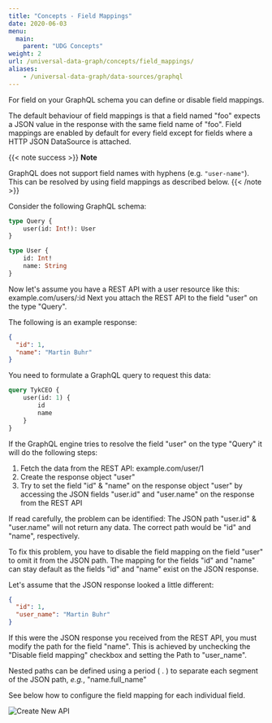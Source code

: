 ```yaml
---
title: "Concepts - Field Mappings"
date: 2020-06-03
menu:
  main:
    parent: "UDG Concepts"
weight: 2
url: /universal-data-graph/concepts/field_mappings/
aliases:
    - /universal-data-graph/data-sources/graphql
---
```


For field on your GraphQL schema you can define or disable field mappings.

The default behaviour of field mappings is that a field named "foo" expects a JSON value in the response with the same field name of "foo".
Field mappings are enabled by default for every field except for fields where a HTTP JSON DataSource is attached.

{{< note success >}}
**Note**  

GraphQL does not support field names with hyphens (e.g. `"user-name"`). This can be resolved by using field mappings as described below. 
{{< /note >}}

Consider the following GraphQL schema:

```graphql
type Query {
    user(id: Int!): User
}

type User {
    id: Int!
    name: String
}
```

Now let's assume you have a REST API with a user resource like this: example.com/users/:id
Next you attach the REST API to the field "user" on the type "Query".

The following is an example response:

```json
{
  "id": 1,
  "name": "Martin Buhr"
}
```

You need to formulate a GraphQL query to request this data:

```graphql
query TykCEO {
    user(id: 1) {
        id
        name
    }
}
```

If the GraphQL engine tries to resolve the field "user" on the type "Query" it will do the following steps:
1. Fetch the data from the REST API: example.com/user/1
2. Create the response object "user"
3. Try to set the field "id" & "name" on the response object "user" by accessing the JSON fields "user.id" and "user.name" on the response from the REST API

If read carefully, the problem can be identified:
The JSON path "user.id" & "user.name" will not return any data.
The correct path would be "id" and "name", respectively.

To fix this problem, you have to disable the field mapping on the field "user" to omit it from the JSON path.
The mapping for the fields "id" and "name" can stay default as the fields "id" and "name" exist on the JSON response.

Let's assume that the JSON response looked a little different:

````json
{
  "id": 1,
  "user_name": "Martin Buhr"
}
````

If this were the JSON response you received from the REST API, you must modify the path for the field "name".
This is achieved by unchecking the "Disable field mapping" checkbox and setting the Path to "user_name".

Nested paths can be defined using a period ( . ) to separate each segment of the JSON path, *e.g.*, "name.full_name" 

See below how to configure the field mapping for each individual field.  

![Create New API](/img/dashboard/udg/concepts/field_mappings.png)
